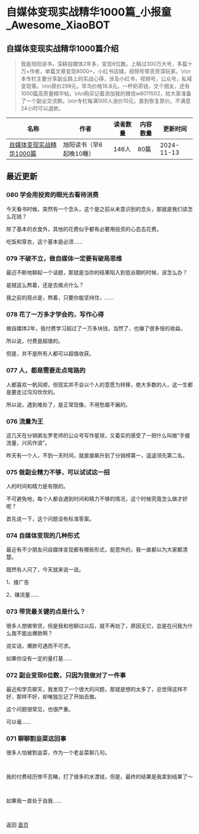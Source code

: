# 自媒体变现实战精华1000篇_小报童_Awesome_XiaoBOT

## 自媒体变现实战精华1000篇介绍
> 我是旭阳读书，深耕自媒体2年多，变现6位数。上稿过300万大号，多篇十万+作者，单篇文章变现8000+，小红书店铺，视频号带货资深玩家。\n\n本专栏主要分享副业路上的实战心得，涉及小红书，视频号，公众号，私域变现等。\n\n原价299元，早鸟价格16.8元。一杯奶茶钱，交个朋友，还有1000篇高质量精华帖。\n\n购买记着添加我的微信w8011502，给大家准备了一个副业交流群。\n\n专栏每满500人涨价10元，直到恢复原价。不满意24小时可以退款。  
  


|名称|作者|读者数量|内容数量|更新时间|
|---|---|---|---|---|
|[自媒体变现实战精华1000篇](https://xiaobot.net/p/w8011502?refer=0b133df9-27dc-423b-8101-639049001c13)|旭阳读书（早6起晚10睡）|146人|80篇|2024-11-13|

## 最近更新
### 080 学会用投资的眼光去看待消费

今天看书时候，突然有一个念头，这个是之前从未意识到的念头，那就是我们该怎么花钱？

除了基本的衣食外，其他的花费似乎都有必要用投资的心态去花费。

吃饭和穿衣，这个基本是必须......

### 079 不破不立，做自媒体一定要有破局思维

最近不断地聊起一个话题，那就是当你的结果陷入到低谷期的时候，该怎么办？

是就这么熬着，还是去做点什么？

我之前的观点是，熬着，只要你能坚持住，......

### 078 花了一万多才学会的，写作心得

做自媒体2年，我付费学习超过了一万多块钱，当然了，也赚了很多倍的收益。

所以说，付费是超值的。

但是，并不是所有人都可以超值收获。

### 077 人，都是需要走点弯路的

人都喜欢一帆风顺，但现实并不会以个人的意愿为转移，绝大多数的人，这一生都是要走过沟沟坎坎的。

所以说，遇到难处了，是正常现像，不用愁眉不展的。

### 076 流量为王

这几天在分销粥左罗老师的公众号写作星球，又着实的感受了一把什么叫做“手握流量，兴风作浪”。

昨天有一个人，不到一天时间，就直接飙升到了分销榜第一，遥遥领先第二名。

### 075 做副业精力不够，可以试试这一招

人的时间和精力是有限的。

不可避免地，每个人都会遇到时间和精力不够的情况，这个时候究竟怎么做才好呢？

首先说一下，这个问题没有标准答案。

### 074 自媒体变现的几种形式

最近有不少朋友问自媒体变现都有哪些形式，挺意外的，我一直都以为大家都清楚。

既然有人问了，今天就来说一说。

1、接广告

2、赚流量......

### 073 带货最关键的点是什么？

很多人想做带货，但是我和他聊过以后，就不再劝了，原因无它，总是在问我为什么我不能出爆款啊？

说实话，爆款可遇而不可求。

如果你没有一定的量打基......

### 072 副业变现6位数，只因为我做对了一件事

最近和学员聊天，我发现了一个很大的问题，那就是想的太多了，总觉得这样不好，那样不好，却唯独忘记了开始去做。

这个问题很常见，也很严重。

可以毫......

### 071 聊聊割韭菜这回事

很多人怕被割韭菜，作为一个老韭菜聊几句。

​

​我的付费经历惨不忍睹，打了很多的水漂钱，但是，最终的结果是我拿到结果了～

​

​如果我一直处于自我......


<a href="https://github.com/Reno9527/awesome-xiaobot" style="color: white; text-decoration: none;">awesome-xiaobot</a>

返回 [首页](../README.md)
